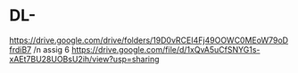 # DL-  
https://drive.google.com/drive/folders/19D0vRCEI4Fj49OOWC0MEoW79oDfrdiB7
/n
assig 6 
https://drive.google.com/file/d/1xQvA5uCfSNYG1s-xAEt7BU28UOBsU2ih/view?usp=sharing
